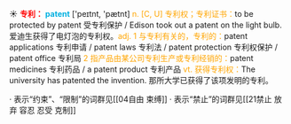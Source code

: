 ☀ <font color="red">**专利：**</font>
<font color="sky blue">**patent**</font> ['peɪtnt, 'pætnt] 
<font color="orange">n. [C, U] 专利权；专利证书：</font>to be protected by patent 受专利保护 / Edison took out a patent on the light bulb. 爱迪生获得了电灯泡的专利权。<font color="orange">adj. 1 与专利有关的，专利的：</font>patent applications 专利申请 / patent laws 专利法 / patent protection 专利权保护 / patent office 专利局 <font color="orange">2 指产品由某公司专利生产或专利经销的：</font>patent medicines 专利药品 / a patent product 专利产品 <font color="orange">vt. 获得专利权：</font>The university has patented the invention. 那所大学已获得了该项发明的专利。

· 表示“约束”、“限制”的词群见[[04自由 束缚]]
· 表示“禁止”的词群见[[21禁止 放弃 容忍 忍受 克制]]
